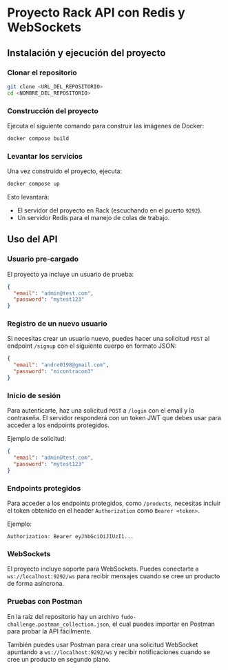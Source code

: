# Proyecto Rack API con Redis y WebSockets

## Instalación y ejecución del proyecto

### Clonar el repositorio

```sh
git clone <URL_DEL_REPOSITORIO>
cd <NOMBRE_DEL_REPOSITORIO>
```

### Construcción del proyecto

Ejecuta el siguiente comando para construir las imágenes de Docker:

```sh
docker compose build
```

### Levantar los servicios

Una vez construido el proyecto, ejecuta:

```sh
docker compose up
```

Esto levantará:

- El servidor del proyecto en Rack (escuchando en el puerto `9292`).
- Un servidor Redis para el manejo de colas de trabajo.

## Uso del API

### Usuario pre-cargado

El proyecto ya incluye un usuario de prueba:

```json
{
  "email": "admin@test.com",
  "password": "mytest123"
}
```

### Registro de un nuevo usuario

Si necesitas crear un usuario nuevo, puedes hacer una solicitud `POST` al endpoint `/signup` con el siguiente cuerpo en formato JSON:

```json
{
  "email": "andre0198@gmail.com",
  "password": "micontracom3"
}
```

### Inicio de sesión

Para autenticarte, haz una solicitud `POST` a `/login` con el email y la contraseña. El servidor responderá con un token JWT que debes usar para acceder a los endpoints protegidos.

Ejemplo de solicitud:

```json
{
  "email": "admin@test.com",
  "password": "mytest123"
}
```

### Endpoints protegidos

Para acceder a los endpoints protegidos, como `/products`, necesitas incluir el token obtenido en el header `Authorization` como `Bearer <token>`.

Ejemplo:

```
Authorization: Bearer eyJhbGciOiJIUzI1...
```

### WebSockets

El proyecto incluye soporte para WebSockets. Puedes conectarte a `ws://localhost:9292/ws` para recibir mensajes cuando se cree un producto de forma asíncrona.

### Pruebas con Postman

En la raíz del repositorio hay un archivo `fudo-challenge.postman_collection.json`, el cual puedes importar en Postman para probar la API fácilmente.

También puedes usar Postman para crear una solicitud WebSocket apuntando a `ws://localhost:9292/ws` y recibir notificaciones cuando se cree un producto en segundo plano.
